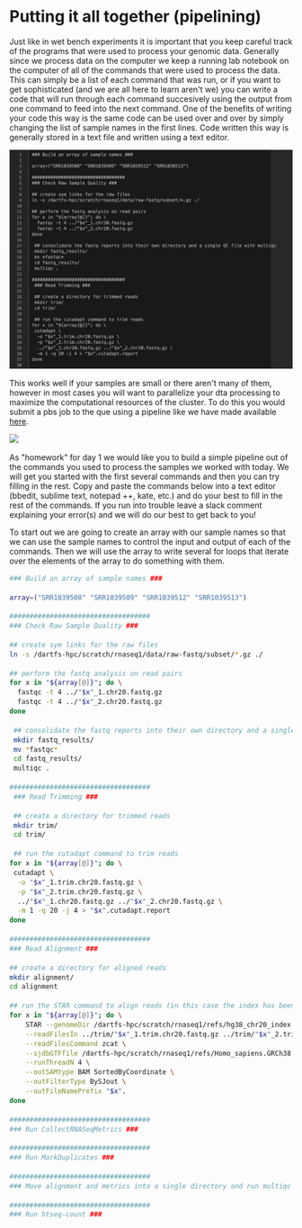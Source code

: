 # Putting it all together (pipelining) #
Just like in wet bench experiments it is important that you keep careful track of the programs that were used to process your genomic data. Generally since we process data on the computer we keep a running lab notebook on the computer of all of the commands that were used to process the data. This can simply be a list of each command that was run, or if you want to get sophisticated (and we are all here to learn aren't we) you can write a code that will run through each command succesively using the output from one command to feed into the next command. One of the benefits of writing your code this way is the same code can be used over and over by simply changing the list of sample names in the first lines. Code written this way is generally stored in a text file and written using a text editor. 

![](../figures/terminal_commands.png)

This works well if your samples are small or there aren't many of them, however in most cases you will want to parallelize your dta processing to maximize the computational resources of the cluster. To do this you would submit a pbs job to the que using a pipeline like we have made available [here](https://github.com/Dartmouth-Data-Analytics-Core/DAC-rnaseq-pipeline).

![](https://github.com/Dartmouth-Data-Analytics-Core/DAC-rnaseq-pipeline/blob/master/Workflow.jpg)

As "homework" for day 1 we would like you to build a simple pipeline out of the commands you used to process the samples we worked with today. We will get you started with the first several commands and then you can try filling in the rest. Copy and paste the commands below into a text editor (bbedit, sublime text, notepad ++, kate, etc.) and do your best to fill in the rest of the commands. If you run into trouble leave a slack comment explaining your error(s) and we will do our best to get back to you! 

To start out we are going to create an array with our sample names so that we can use the sample names to control the input and output of each of the commands. 
Then we will use the array to write several for loops that iterate over the elements of the array to do something with them. 

```bash
### Build an array of sample names ### 

array=("SRR1039508" "SRR1039509" "SRR1039512" "SRR1039513")

###################################
### Check Raw Sample Quality ###

## create sym links for the raw files 
ln -s /dartfs-hpc/scratch/rnaseq1/data/raw-fastq/subset/*.gz ./

## perform the fastq analysis on read pairs
for x in "${array[@]}"; do \
  fastqc -t 4 ../"$x"_1.chr20.fastq.gz
  fastqc -t 4 ../"$x"_2.chr20.fastq.gz
done
 
 ## consolidate the fastq reports into their own directory and a single QC file with multiqc
 mkdir fastq_results/
 mv *fastqc*
 cd fastq_results/
 multiqc .

###################################
 ### Read Trimming ###

 ## create a directory for trimmed reads
 mkdir trim/
 cd trim/
 
 ## run the cutadapt command to trim reads
for x in "${array[@]}"; do \
 cutadapt \
  -o "$x"_1.trim.chr20.fastq.gz \
  -p "$x"_2.trim.chr20.fastq.gz \
  ../"$x"_1.chr20.fastq.gz ../"$x"_2.chr20.fastq.gz \
  -m 1 -q 20 -j 4 > "$x".cutadapt.report
done

###################################
### Read Alignment ### 

## create a directory for aligned reads
mkdir alignment/
cd alignment

## run the STAR command to align reads (in this case the index has been built if you are using a different reference file you will need to add a command for building the reference
for x in "${array[@]}"; do \
    STAR --genomeDir /dartfs-hpc/scratch/rnaseq1/refs/hg38_chr20_index \
    --readFilesIn ../trim/"$x"_1.trim.chr20.fastq.gz ../trim/"$x"_2.trim.chr20.fastq.gz \
    --readFilesCommand zcat \
    --sjdbGTFfile /dartfs-hpc/scratch/rnaseq1/refs/Homo_sapiens.GRCh38.97.chr20.gtf \
    --runThreadN 4 \
    --outSAMtype BAM SortedByCoordinate \
    --outFilterType BySJout \
    --outFileNamePrefix "$x".
done

###################################
### Run CollectRNASeqMetrics ### 

###################################
### Run MarkDuplicates ###

###################################
### Move alignment and metrics into a single directory and run multiqc ###

###################################
### Run htseq-count ###

```

